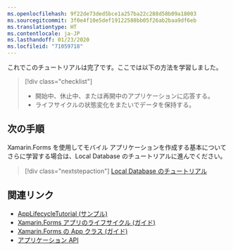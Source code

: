 ```yaml
---
ms.openlocfilehash: 9f22de73ded5bce1a257ba22c288d58b09a18003
ms.sourcegitcommit: 3f0e4f10e5def19122588bb05f26ab2baa9df6eb
ms.translationtype: HT
ms.contentlocale: ja-JP
ms.lasthandoff: 01/23/2020
ms.locfileid: "71059718"
---
```

これでこのチュートリアルは完了です。ここでは以下の方法を学習しました。

> [!div class="checklist"]
>
> - 開始中、休止中、または再開中のアプリケーションに応答する。
> - ライフサイクルの状態変化をまたいでデータを保持する。

## <a name="next-steps"></a>次の手順

Xamarin.Forms を使用してモバイル アプリケーションを作成する基本についてさらに学習する場合は、Local Database のチュートリアルに進んでください。

> [!div class="nextstepaction"]
> [Local Database のチュートリアル](~/get-started/tutorials/local-database/index.yml)

## <a name="related-links"></a>関連リンク

- [AppLifecycleTutorial (サンプル)](https://docs.microsoft.com/samples/xamarin/xamarin-forms-samples/getstarted-tutorials-applifecycletutorial/)
- [Xamarin.Forms アプリのライフサイクル (ガイド)](~/xamarin-forms/app-fundamentals/app-lifecycle.md)
- [Xamarin.Forms の App クラス (ガイド)](~/xamarin-forms/app-fundamentals/application-class.md)
- [アプリケーション API](xref:Xamarin.Forms.Application)
